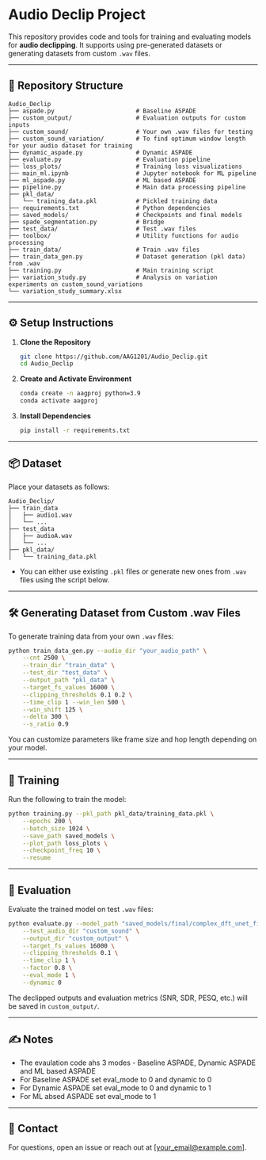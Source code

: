 
# Audio Declip Project

This repository provides code and tools for training and evaluating models for **audio declipping**. It supports using pre-generated datasets or generating datasets from custom `.wav` files.

---

## 📁 Repository Structure

```
Audio_Declip
├── aspade.py                       # Baseline ASPADE 
├── custom_output/                  # Evaluation outputs for custom inputs
├── custom_sound/                   # Your own .wav files for testing
├── custom_sound_variation/         # To find optimum window length for your audio dataset for training
├── dynamic_aspade.py               # Dynamic ASPADE
├── evaluate.py                     # Evaluation pipeline
├── loss_plots/                     # Training loss visualizations
├── main_ml.ipynb                   # Jupyter notebook for ML pipeline
├── ml_aspade.py                    # ML based ASPADE 
├── pipeline.py                     # Main data processing pipeline
├── pkl_data/
│   └── training_data.pkl           # Pickled training data
├── requirements.txt                # Python dependencies
├── saved_models/                   # Checkpoints and final models
├── spade_segmentation.py           # Bridge
├── test_data/                      # Test .wav files
├── toolbox/                        # Utility functions for audio processing
├── train_data/                     # Train .wav files
├── train_data_gen.py               # Dataset generation (pkl data)  from .wav
├── training.py                     # Main training script
├── variation_study.py              # Analysis on variation experiments on custom_sound_variations
└── variation_study_summary.xlsx
```

---

## ⚙️ Setup Instructions

1. **Clone the Repository**
   ```bash
   git clone https://github.com/AAG1201/Audio_Declip.git
   cd Audio_Declip
   ```

2. **Create and Activate Environment**
   ```bash
   conda create -n aagproj python=3.9
   conda activate aagproj
   ```

3. **Install Dependencies**
   ```bash
   pip install -r requirements.txt
   ```

---

## 📦 Dataset

Place your datasets as follows:

```
Audio_Declip/
├── train_data
│   ├── audio1.wav
│   └── ...
├── test_data
│   ├── audioA.wav
│   └── ...
├── pkl_data/
│   └── training_data.pkl
```

- You can either use existing `.pkl` files or generate new ones from `.wav` files using the script below.

---

## 🛠️ Generating Dataset from Custom .wav Files

To generate training data from your own `.wav` files:

```bash
python train_data_gen.py --audio_dir "your_audio_path" \
    --cnt 2500 \
    --train_dir "train_data" \
    --test_dir "test_data" \
    --output_path "pkl_data" \
    --target_fs_values 16000 \
    --clipping_thresholds 0.1 0.2 \
    --time_clip 1 --win_len 500 \
    --win_shift 125 \
    --delta 300 \
    --s_ratio 0.9 
```

You can customize parameters like frame size and hop length depending on your model.

---

## 🧠 Training

Run the following to train the model:

```bash
python training.py --pkl_path pkl_data/training_data.pkl \
    --epochs 200 \
    --batch_size 1024 \
    --save_path saved_models \
    --plot_path loss_plots \
    --checkpoint_freq 10 \
    --resume 
```

---

## 🧪 Evaluation

Evaluate the trained model on test `.wav` files:

```bash
python evaluate.py --model_path "saved_models/final/complex_dft_unet_final.pth" \
    --test_audio_dir "custom_sound" \
    --output_dir "custom_output" \
    --target_fs_values 16000 \
    --clipping_thresholds 0.1 \
    --time_clip 1 \
    --factor 0.8 \
    --eval_mode 1 \
    --dynamic 0
```

The declipped outputs and evaluation metrics (SNR, SDR, PESQ, etc.) will be saved in `custom_output/`.

---

## ✍️ Notes

- The evaulation code ahs 3 modes - Baseline ASPADE, Dynamic ASPADE and ML based ASPADE
- For Baseline ASPADE set eval_mode to 0 and dynamic to 0
- For Dynamic ASPADE set eval_mode to 0 and dynamic to 1
- For ML absed ASPADE set eval_mode to 1

---

## 📧 Contact

For questions, open an issue or reach out at [your_email@example.com].
